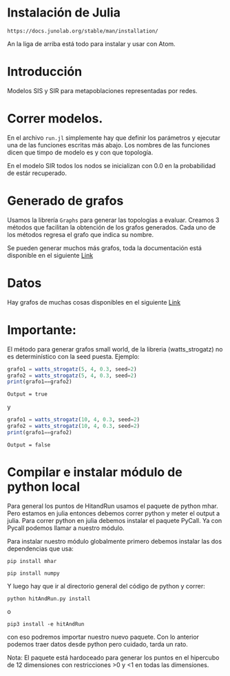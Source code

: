 # Instalación de Julia

`https://docs.junolab.org/stable/man/installation/`

An la liga de arriba está todo para instalar y usar con Atom.

# Introducción

Modelos SIS y SIR para metapoblaciones representadas por redes.

# Correr modelos.
En el archivo `run.jl` simplemente hay que definir los parámetros y ejecutar una de las funciones
escritas más abajo. Los nombres de las funciones dicen que timpo de modelo es
y con que topología.

En el modelo SIR todos los nodos se inicializan con 0.0 en la probabilidad de
estár recuperado.

# Generado de grafos
Usamos la librería `Graphs` para generar las topologías a evaluar. Creamos
3 métodos que facilitan la obtención de los grafos generados. Cada
uno de los métodos regresa el grafo que indica su nombre.

Se pueden generar muchos más grafos, toda la documentación está disponible en
el siguiente [Link](https://juliagraphs.org/Graphs.jl/stable/generators/#All-Generators)

# Datos

Hay grafos de muchas cosas disponibles en el siguiente [Link](https://snap.stanford.edu/data/index.html)


# Importante:

El método para generar grafos small world, de la libreria (watts_strogatz) no es
determinístico con la seed puesta. Ejemplo:
 ```julia
 grafo1 = watts_strogatz(5, 4, 0.3, seed=2)
 grafo2 = watts_strogatz(5, 4, 0.3, seed=2)
 print(grafo1==grafo2)
 ```
 ```
 Output = true
 ```
 y
 ```julia
 grafo1 = watts_strogatz(10, 4, 0.3, seed=2)
 grafo2 = watts_strogatz(10, 4, 0.3, seed=2)
 print(grafo1==grafo2)
 ```
 ```
 Output = false
 ```

 # Compilar e instalar módulo de python local

 Para general los puntos de HitandRun usamos el paquete de python mhar. Pero estamos en julia entonces debemos correr python y meter el output a julia. Para correr python en julia debemos instalar el paquete PyCall. Ya con Pycall podemos llamar a nuestro módulo.

 Para instalar nuestro módulo globalmente primero debemos instalar las dos dependencias que usa:
```
pip install mhar
```
```
pip install numpy
```

 Y luego hay que ir al directorio general del código de python y correr:

 ```
python hitAndRun.py install
 ```
 o
 ```
pip3 install -e hitAndRun
 ```

 con eso podremos importar nuestro nuevo paquete. Con lo anterior podemos traer datos desde python pero cuidado, tarda un rato.

 Nota: El paquete está hardoceado para generar los puntos en el hipercubo de 12 dimensiones con restricciones >0 y <1 en todas las dimensiones.
